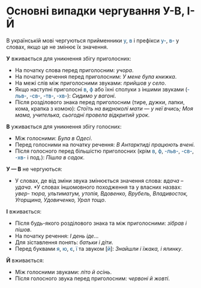 # Основні випадки чергування У-В, І-Й

В українськiй мовi чергуються прийменники <font color="#0F5181">у</font>, <font color="#0F5181">в</font> i префiкси <font color="#0F5181">у-</font>, <font color="#0F5181">в-</font> у словах, якщо це не змiнює їх значення.

<b>У</b> вживається для уникнення збiгу приголосних:
* На початку слова перед приголосним: *учора*.
* На початку речення перед приголосним: *У мене була книжка*.
* На межi слiв мiж приголосними звуками: *прийшов у село*.
* Якщо наступнi приголоснi <font color="#0F5181">в</font>, <font color="#0F5181">ф</font> або їхнi сполуки з iншими звуками (<font color="#0F5181">-льв-</font>, <font color="#0F5181">-св-</font>, <font color="#0F5181">-тв-</font>, <font color="#0F5181">-хв-</font>): *Сидимо у вагонi*.
* Пiсля роздiлового знака перед приголосним (тире, дужки, лапки,
кома, крапка з комою): *Стоїть на видноколi мати — у неї вчись;
Моя мама, учителька, сьогоднi провела вiдкритий урок*.

<b>В</b> уживається для уникнення збiгу голосних:
* Мiж голосними: *Була в Одесi*.
* Перед голосними на початку речення: *В Антарктидi працюють
вченi*.
* Пiсля голосного перед бiльшiстю приголосних (крiм <font color="#0F5181">в</font>, <font color="#0F5181">ф</font>, <font color="#0F5181">-льв-</font>, <font color="#0F5181">-св-</font>, <font color="#0F5181">-хв-</font> i под.): *Пiшла в садок*.

<b>У — В</b> не чергуються:
* У словах, де вiд змiни звука змiнюється значення слова: *вдача –
удача*.
*У словах iншомовного походження та у власних назвах: *увер-
тюра, ультиматум, утопiя, Вдовенко, Врубель, Владивосток,
Угорщина, Удовиченко, Урал тощо*.

<b>I</b> вживається:
* Пiсля будь-якого роздiлового знака та мiж приголосними: *зiбрав
i пiшов*.
* На початку речення: *I день iде*...
* Для зiставлення понять: *батьки i дiти*.
* Перед буквами <font color="#0F5181">я</font>, <font color="#0F5181">ю</font>, <font color="#0F5181">є</font>, <font color="#0F5181">ї</font> та звуком [<font color="#0F5181">й</font>]: *Знайшли i їжака, i ялинку*.

<b>Й</b> вживається:
* Мiж голосними звуками: *лiто й осiнь*.
* Пiсля голосного звука перед приголосним: *червонi й жовтi*.